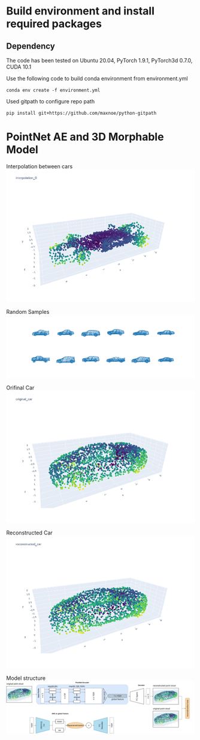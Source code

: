 # Build environment and install required packages
## Dependency
The code has been tested on Ubuntu 20.04, PyTorch 1.9.1, PyTorch3d 0.7.0, CUDA 10.1

Use the following code to build conda environment from environment.yml
```
conda env create -f environment.yml
```

Used gitpath to configure repo path
```
pip install git+https://github.com/maxnoe/python-gitpath
```

# PointNet AE and 3D Morphable Model

Interpolation between cars
![](images/interpolation_car.gif)

Random Samples
![](images/random_sample.png)

Orifinal Car
![](images/original_car.png)

Reconstructed Car
![](images/reconstructed_car.png)

Model structure
![](images/AE_VAE_structure.png)
